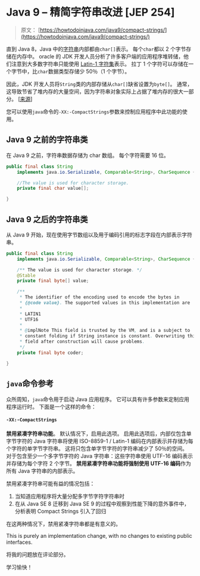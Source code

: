 # Java 9 – 精简字符串改进 [JEP 254]

> 原文： [https://howtodoinjava.com/java9/compact-strings/](https://howtodoinjava.com/java9/compact-strings/)

直到 Java 8，Java 中的[字符串](https://docs.oracle.com/javase/9/docs/api/java/lang/String.html)内部都由`char[]`表示。 每个`char`都以 2 个字节存储在内存中。 oracle 的 JDK 开发人员分析了许多客户端的应用程序堆转储，他们注意到大多数字符串只能使用 [Latin-1 字符集](https://cs.stanford.edu/~miles/iso8859.html)表示。 拉丁 1 个字符可以存储在一个字节中，比`char`数据类型存储少 50％（1 个字节）。

因此，JDK 开发人员将`String`类的内部存储从`char[]`缺省设置为`byte[]`。 通常，这导致节省了堆内存的大量空间，因为字符串对象实际上占据了堆内存的很大一部分。 [[来源](http://cr.openjdk.java.net/~shade/density/state-of-string-density-v1.txt)]

您可以使用`java`命令的`-XX:-CompactStrings`参数来控制应用程序中此功能的使用。

## Java 9 之前的字符串类

在 Java 9 之前，字符串数据存储为 char 数组。 每个字符需要 16 位。

```java
public final class String
   	implements java.io.Serializable, Comparable<String>, CharSequence {

   	//The value is used for character storage.
	private final char value[];

}

```

## Java 9 之后的字符串类

从 Java 9 开始，现在使用字节数组以及用于编码引用的标志字段在内部表示字符串。

```java
public final class String
   	implements java.io.Serializable, Comparable<String>, CharSequence {

    /** The value is used for character storage. */
	@Stable
	private final byte[] value;

	/**
	 * The identifier of the encoding used to encode the bytes in
	 * {@code value}. The supported values in this implementation are
	 *
	 * LATIN1
	 * UTF16
	 *
	 * @implNote This field is trusted by the VM, and is a subject to
	 * constant folding if String instance is constant. Overwriting this
	 * field after construction will cause problems.
	 */
	private final byte coder;

}

```

## `java`命令参考

众所周知，`java`命令用于启动 Java 应用程序。 它可以具有许多参数来定制应用程序运行时。 下面是一个这样的命令：

#### `-XX:-CompactStrings`

**禁用紧凑字符串功能**。 默认情况下，启用此选项。 启用此选项后，内部仅包含单字节字符的 Java 字符串将使用 ISO-8859-1 / Latin-1 编码在内部表示并存储为每个字符的单字节字符串。 这将只包含单字节字符的字符串减少了 50％的空间。 对于包含至少一个多字节字符的 Java 字符串：这些字符串使用 UTF-16 编码表示并存储为每个字符 2 个字节。 **禁用紧凑字符串功能将强制使用 UTF-16 编码**作为所有 Java 字符串的内部表示。

禁用紧凑字符串可能有益的情况包括：

1.  当知道应用程序将大量分配多字节字符字符串时
2.  在从 Java SE 8 迁移到 Java SE 9 的过程中观察到性能下降的意外事件中，分析表明 Compact Strings 引入了回归

在这两种情况下，禁用紧凑字符串都是有意义的。

This is purely an implementation change, with no changes to existing public interfaces.

将我的问题放在评论部分。

学习愉快！